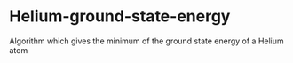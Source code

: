 # Helium-ground-state-energy
Algorithm which gives the minimum of the ground state energy of a Helium atom
